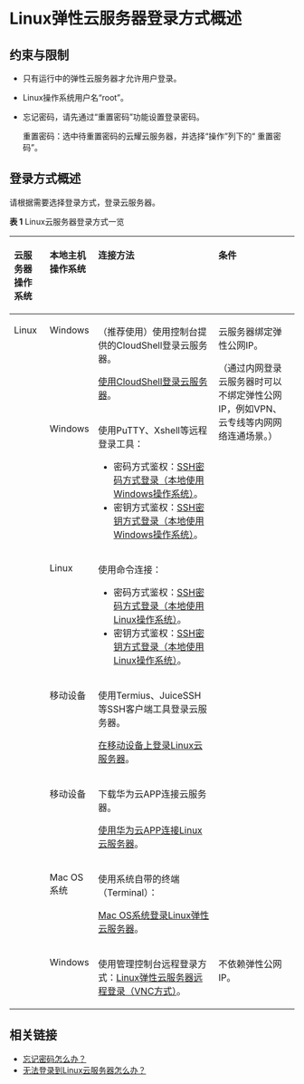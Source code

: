 # Linux弹性云服务器登录方式概述<a name="ZH-CN_TOPIC_0013771089"></a>

## 约束与限制<a name="section15584113212291"></a>

-   只有运行中的弹性云服务器才允许用户登录。
-   Linux操作系统用户名“root”。
-   忘记密码，请先通过“重置密码”功能设置登录密码。

    重置密码：选中待重置密码的云耀云服务器，并选择“操作”列下的“ 重置密码”。


## 登录方式概述<a name="section95820318444"></a>

请根据需要选择登录方式，登录云服务器。

**表 1**  Linux云服务器登录方式一览

<a name="table12628192415452"></a>
<table><thead align="left"><tr id="row15628122474517"><th class="cellrowborder" valign="top" width="12.58125812581258%" id="mcps1.2.5.1.1"><p id="p166281424144510"><a name="p166281424144510"></a><a name="p166281424144510"></a>云服务器操作系统</p>
</th>
<th class="cellrowborder" valign="top" width="15.191519151915193%" id="mcps1.2.5.1.2"><p id="p106281624174516"><a name="p106281624174516"></a><a name="p106281624174516"></a>本地主机操作系统</p>
</th>
<th class="cellrowborder" valign="top" width="43.154315431543154%" id="mcps1.2.5.1.3"><p id="p176280245459"><a name="p176280245459"></a><a name="p176280245459"></a>连接方法</p>
</th>
<th class="cellrowborder" valign="top" width="29.072907290729074%" id="mcps1.2.5.1.4"><p id="p31268429168"><a name="p31268429168"></a><a name="p31268429168"></a>条件</p>
</th>
</tr>
</thead>
<tbody><tr id="row716575515812"><td class="cellrowborder" rowspan="7" valign="top" width="12.58125812581258%" headers="mcps1.2.5.1.1 "><p id="p81651855380"><a name="p81651855380"></a><a name="p81651855380"></a>Linux</p>
</td>
<td class="cellrowborder" valign="top" width="15.191519151915193%" headers="mcps1.2.5.1.2 "><p id="p9165355081"><a name="p9165355081"></a><a name="p9165355081"></a>Windows</p>
</td>
<td class="cellrowborder" valign="top" width="43.154315431543154%" headers="mcps1.2.5.1.3 "><p id="p2971015171814"><a name="p2971015171814"></a><a name="p2971015171814"></a>（推荐使用）使用控制台提供的CloudShell登录云服务器。</p>
<p id="p1816517551783"><a name="p1816517551783"></a><a name="p1816517551783"></a><a href="使用CloudShell登录云服务器.md">使用CloudShell登录云服务器</a>。</p>
</td>
<td class="cellrowborder" rowspan="6" valign="top" width="29.072907290729074%" headers="mcps1.2.5.1.4 "><p id="p196451914171"><a name="p196451914171"></a><a name="p196451914171"></a>云服务器绑定弹性公网IP。</p>
<p id="p109678294370"><a name="p109678294370"></a><a name="p109678294370"></a>（通过内网登录云服务器时可以不绑定弹性公网IP，例如VPN、云专线等内网网络连通场景。）</p>
<p id="p109224635614"><a name="p109224635614"></a><a name="p109224635614"></a></p>
</td>
</tr>
<tr id="row20754202301818"><td class="cellrowborder" valign="top" headers="mcps1.2.5.1.1 "><p id="p575416238183"><a name="p575416238183"></a><a name="p575416238183"></a>Windows</p>
</td>
<td class="cellrowborder" valign="top" headers="mcps1.2.5.1.2 "><p id="p322813265319"><a name="p322813265319"></a><a name="p322813265319"></a>使用PuTTY、Xshell等远程登录工具：</p>
<a name="ul1922818322536"></a><a name="ul1922818322536"></a><ul id="ul1922818322536"><li>密码方式鉴权：<a href="SSH密码方式登录.md#section62068112020">SSH密码方式登录（本地使用Windows操作系统）</a>。</li><li>密钥方式鉴权：<a href="SSH密钥方式登录.md#section47918167111724">SSH密钥方式登录（本地使用Windows操作系统）</a>。</li></ul>
</td>
</tr>
<tr id="row158119153539"><td class="cellrowborder" valign="top" headers="mcps1.2.5.1.1 "><p id="p1258151511530"><a name="p1258151511530"></a><a name="p1258151511530"></a>Linux</p>
</td>
<td class="cellrowborder" valign="top" headers="mcps1.2.5.1.2 "><p id="p916813541539"><a name="p916813541539"></a><a name="p916813541539"></a>使用命令连接：</p>
<a name="ul4168165465311"></a><a name="ul4168165465311"></a><ul id="ul4168165465311"><li>密码方式鉴权：<a href="SSH密码方式登录.md#section20811823174313">SSH密码方式登录（本地使用Linux操作系统）</a>。</li><li>密钥方式鉴权：<a href="SSH密钥方式登录.md#section3666784111724">SSH密钥方式登录（本地使用Linux操作系统）</a>。</li></ul>
</td>
</tr>
<tr id="row12754112311185"><td class="cellrowborder" valign="top" headers="mcps1.2.5.1.1 "><p id="p1775462381810"><a name="p1775462381810"></a><a name="p1775462381810"></a>移动设备</p>
</td>
<td class="cellrowborder" valign="top" headers="mcps1.2.5.1.2 "><p id="p20436453224"><a name="p20436453224"></a><a name="p20436453224"></a>使用Termius、JuiceSSH等SSH客户端工具登录云服务器。</p>
<p id="p117543231189"><a name="p117543231189"></a><a name="p117543231189"></a><a href="在移动设备上登录Linux云服务器.md">在移动设备上登录Linux云服务器</a>。</p>
</td>
</tr>
<tr id="row168129165611"><td class="cellrowborder" valign="top" headers="mcps1.2.5.1.1 "><p id="p108452042564"><a name="p108452042564"></a><a name="p108452042564"></a>移动设备</p>
</td>
<td class="cellrowborder" valign="top" headers="mcps1.2.5.1.2 "><p id="p28456415616"><a name="p28456415616"></a><a name="p28456415616"></a>下载华为云APP连接云服务器。</p>
<p id="p188451941565"><a name="p188451941565"></a><a name="p188451941565"></a><a href="使用华为云APP连接Linux云服务器.md">使用华为云APP连接Linux云服务器</a>。</p>
</td>
</tr>
<tr id="row12926465567"><td class="cellrowborder" valign="top" headers="mcps1.2.5.1.1 "><p id="p5922469560"><a name="p5922469560"></a><a name="p5922469560"></a>Mac OS系统</p>
</td>
<td class="cellrowborder" valign="top" headers="mcps1.2.5.1.2 "><p id="p792124655616"><a name="p792124655616"></a><a name="p792124655616"></a>使用系统自带的终端（Terminal）：</p>
<p id="p12492045155716"><a name="p12492045155716"></a><a name="p12492045155716"></a><a href="Mac-OS系统登录Linux弹性云服务器.md">Mac OS系统登录Linux弹性云服务器</a>。</p>
</td>
</tr>
<tr id="row11628142404520"><td class="cellrowborder" valign="top" headers="mcps1.2.5.1.1 "><p id="p5628324104515"><a name="p5628324104515"></a><a name="p5628324104515"></a>Windows</p>
</td>
<td class="cellrowborder" valign="top" headers="mcps1.2.5.1.2 "><p id="p1628172413458"><a name="p1628172413458"></a><a name="p1628172413458"></a>使用管理控制台远程登录方式：<a href="Linux弹性云服务器远程登录（VNC方式）.md">Linux弹性云服务器远程登录（VNC方式）</a>。</p>
</td>
<td class="cellrowborder" valign="top" headers="mcps1.2.5.1.3 "><p id="p4667354174911"><a name="p4667354174911"></a><a name="p4667354174911"></a>不依赖弹性公网IP。</p>
</td>
</tr>
</tbody>
</table>

## 相关链接<a name="section2826432183510"></a>

-   [忘记密码怎么办？](重置密码使用场景介绍.md)
-   [无法登录到Linux云服务器怎么办？](https://support.huaweicloud.com/ecs_faq/zh-cn_topic_0105127983.html)

